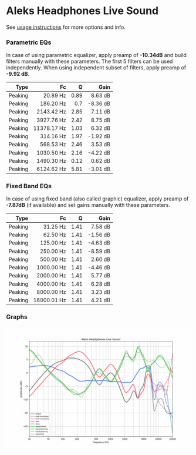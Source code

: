 # Aleks Headphones Live Sound
See [usage instructions](https://github.com/jaakkopasanen/AutoEq#usage) for more options and info.

### Parametric EQs
In case of using parametric equalizer, apply preamp of **-10.34dB** and build filters manually
with these parameters. The first 5 filters can be used independently.
When using independent subset of filters, apply preamp of **-9.92 dB**.

| Type    | Fc          |    Q | Gain     |
|--------:|------------:|-----:|---------:|
| Peaking | 20.89 Hz    | 0.89 | 8.63 dB  |
| Peaking | 186.20 Hz   | 0.7  | -8.36 dB |
| Peaking | 2143.42 Hz  | 2.85 | 7.11 dB  |
| Peaking | 3927.76 Hz  | 2.42 | 8.75 dB  |
| Peaking | 11378.17 Hz | 1.03 | 6.32 dB  |
| Peaking | 314.16 Hz   | 1.97 | -1.92 dB |
| Peaking | 568.53 Hz   | 2.46 | 3.53 dB  |
| Peaking | 1030.50 Hz  | 2.16 | -4.22 dB |
| Peaking | 1490.30 Hz  | 0.12 | 0.62 dB  |
| Peaking | 6124.62 Hz  | 5.81 | -3.01 dB |

### Fixed Band EQs
In case of using fixed band (also called graphic) equalizer, apply preamp of **-7.87dB**
(if available) and set gains manually with these parameters.

| Type    | Fc          |    Q | Gain     |
|--------:|------------:|-----:|---------:|
| Peaking | 31.25 Hz    | 1.41 | 7.58 dB  |
| Peaking | 62.50 Hz    | 1.41 | -1.56 dB |
| Peaking | 125.00 Hz   | 1.41 | -4.63 dB |
| Peaking | 250.00 Hz   | 1.41 | -8.59 dB |
| Peaking | 500.00 Hz   | 1.41 | 2.60 dB  |
| Peaking | 1000.00 Hz  | 1.41 | -4.46 dB |
| Peaking | 2000.00 Hz  | 1.41 | 5.77 dB  |
| Peaking | 4000.00 Hz  | 1.41 | 6.28 dB  |
| Peaking | 8000.00 Hz  | 1.41 | 3.23 dB  |
| Peaking | 16000.01 Hz | 1.41 | 4.21 dB  |

### Graphs
![](./Aleks%20Headphones%20Live%20Sound.png)